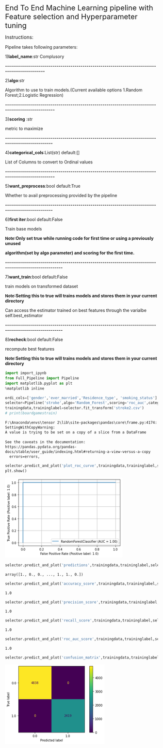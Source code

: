<font size="5">End To End Machine Learning pipeline with Feature selection and Hyperparameter tuning</font>


    
<font size="3">Instructions:</font>    


Pipeline takes following parameters:


1)<b>label_name</b>:str Complusory
 

<strong>------------------------------------------------------------------------------------------------</strong>
 
2)<b>algo</b>:str

Algorithm to use to train models.(Current available options 1.Random Forest;2.Logistic Regression)


<strong>-----------------------------------------------------------------------------------------------------</strong>


3)<b>scoring</b> :str 
  
metric to maximize


<strong>----------------------------------------------------------------------------------------------------</strong>


4)<b>categorical_cols</b>:List(str) default:[]
  
List of Columns to convert to Ordinal values


<strong>-----------------------------------------------------------------------------------------------------</strong>



5)<b>want_preprocess</b>:bool default:True
 
Whether to avail preprocessing provided by the pipeline


<strong>----------------------------------------------------------------------------------------------------</strong>



6)<b>first iter</b>:bool default:False

Train base models

<strong><font size="2">Note</font>:Only set true while running code for first time or using a previously unused 
    
algorithm(set by algo parameter) and scoring for the first time.</strong>
<break>
<break>
<break>

<strong>---------------------------------------------------------------------------------------------------------</strong>    
    
7)<b>want_train</b>:bool default:False

train models on transformed dataset

<strong><font size="2">Note</font>:Setting this to true will trains models and stores them in your current directory</strong>

Can access the estimator trained on best features through the varialbe self.best_estimator

    
    
<strong>---------------------------------------------------------------------------------------------------------</strong>


8)<b>recheck</b>:bool default:False
<p>
recompute best features

<strong><font size="2">Note</font>:Setting this to true will trains models and stores them in your current directory</strong>
</p> 
    


```python
import import_ipynb
from Full_Pipeline import Pipeline
import matplotlib.pyplot as plt
%matplotlib inline
```


```python
ordi_cols=['gender','ever_married','Residence_type', 'smoking_status']
selector=Pipeline('stroke',algo='Random_Forest',scoring='roc_auc',categorical_cols=ordi_cols)
trainingdata,traininglabel=selector.fit_transform('stroke2.csv')
# print(boardgamestrain)
```

    F:\Anaconda\envs\tensor 2\lib\site-packages\pandas\core\frame.py:4174: SettingWithCopyWarning: 
    A value is trying to be set on a copy of a slice from a DataFrame
    
    See the caveats in the documentation: https://pandas.pydata.org/pandas-docs/stable/user_guide/indexing.html#returning-a-view-versus-a-copy
      errors=errors,
    


```python
selector.predict_and_plot('plot_roc_curve',trainingdata,traininglabel,selector.best_estimator)
plt.show()
```


    
![png](Results_files/Results_3_0.png)
    



```python
selector.predict_and_plot('predictions',trainingdata,traininglabel,selector.best_estimator)
```




    array([1., 0., 0., ..., 1., 1., 0.])




```python
selector.predict_and_plot('accuracy_score',trainingdata,traininglabel,selector.best_estimator)
```




    1.0




```python
selector.predict_and_plot('precision_score',trainingdata,traininglabel,selector.best_estimator)
```




    1.0




```python
selector.predict_and_plot('recall_score',trainingdata,traininglabel,selector.best_estimator)
```




    1.0




```python
selector.predict_and_plot('roc_auc_score',trainingdata,traininglabel,selector.best_estimator)
```




    1.0




```python
selector.predict_and_plot('confusion_matrix',trainingdata,traininglabel,selector.best_estimator)
```


    
![png](Results_files/Results_9_0.png)
    

